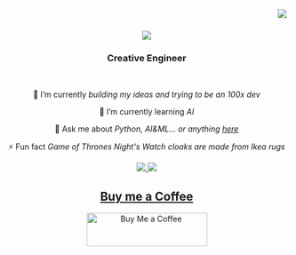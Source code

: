 <img align="right" src="https://visitor-badge.laobi.icu/badge?page_id=salesp07.salesp07" />

<h1 align="center">
    <img src="https://readme-typing-svg.herokuapp.com/?font=Righteous&size=35&center=true&vCenter=true&width=500&height=70&duration=4000&lines=Hi+There!+👋;+I'm+Pavan+!;" />
</h1>

<h3 align="center">Creative Engineer</h3>

<br/>

<div align="center">
 
 🔭 I’m currently *building my ideas and trying to be an 100x dev*
 
 🌱 I’m currently learning *AI*

💬 Ask me about *Python, AI&ML... or anything [here](mailto:pavanbhosle1616@gmail.com)*

⚡ Fun fact *Game of Thrones Night's Watch cloaks are made from Ikea rugs*

 </div>
 
<div align="center"> 
  <a href="mailto:pavanbhosle1616@gmail.com">
    <img src="https://img.shields.io/badge/Gmail-333333?style=for-the-badge&logo=gmail&logoColor=red" />
  </a>
  <a href="https://www.linkedin.com/in/pavan-bhosle-877b9624b/" target="_blank">
    <img src="https://img.shields.io/badge/LinkedIn-0077B5?style=for-the-badge&logo=linkedin&logoColor=white" target="_blank" />
</div>

<div align="center">
  <h2>Buy me a Coffee</h2>
  <a href="[[https://buymeacoffee.com/heyrapto](https://buymeacoffee.com/bhosle?new=1)](https://buymeacoffee.com/bhosle)" target="_blank" style="text-decoration: none;">
    <img 
      src="[[https://cdn.buymeacoffee.com/buttons/v2/default-yellow.png](https://buymeacoffee.com/bhosle)](https://camo.githubusercontent.com/7b8f7343bfc6e3c65c7901846637b603fd812f1a5f768d8b0572558bde859eb9/68747470733a2f2f63646e2e6275796d6561636f666665652e636f6d2f627574746f6e732f76322f64656661756c742d79656c6c6f772e706e67)" 
      alt="Buy Me a Coffee" 
      style="height: 60px; width: 217px;" />
  </a>
</div>

